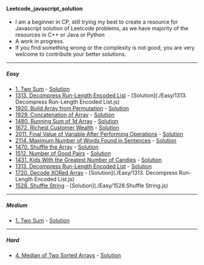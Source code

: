 #### Leetcode_javascript_solution
* I am a beginner in CP, still trying my best to create a resource for Javascript solution of Leetcode problems, as we have majority of the resources in C++ or Java or Python
* A work in progress.
* If you find something wrong or the complexity is not good, you are very welcome to contribute your better solutions.

---

##### Easy
* [1. Two Sum](https://leetcode.com/problems/two-sum/) - [Solution](./Easy/Two_Sum.js)
* [1313. Decompress Run-Length Encoded List](https://leetcode.com/problems/decompress-run-length-encoded-list/) - [Solution](./Easy/1313. Decompress Run-Length Encoded List.js)
* [1920. Build Array from Permutation](https://leetcode.com/problems/build-array-from-permutation/) - [Solution](./Easy/Two_Sum.js)
* [1929. Concatenation of Array](https://leetcode.com/problems/concatenation-of-array/) - [Solution](./Easy/Two_Sum.js)
* [1480. Running Sum of 1d Array](https://leetcode.com/problems/running-sum-of-1d-array/) - [Solution](./Easy/Two_Sum.js)
* [1672. Richest Customer Wealth](https://leetcode.com/problems/richest-customer-wealth/) - [Solution](./Easy/Two_Sum.js)
* [2011. Final Value of Variable After Performing Operations](https://leetcode.com/problems/final-value-of-variable-after-performing-operations/) - [Solution](./Easy/Two_Sum.js)
* [2114. Maximum Number of Words Found in Sentences](https://leetcode.com/problems/maximum-number-of-words-found-in-sentences/) - [Solution](./Easy/Two_Sum.js)
* [1470. Shuffle the Array](https://leetcode.com/problems/shuffle-the-array/) - [Solution](./Easy/Two_Sum.js)
* [1512. Number of Good Pairs](https://leetcode.com/problems/number-of-good-pairs/) - [Solution](./Easy/Two_Sum.js)
* [1431. Kids With the Greatest Number of Candies](https://leetcode.com/problems/kids-with-the-greatest-number-of-candies/) - [Solution](./Easy/Two_Sum.js)
* [1313. Decompress Run-Length Encoded List](https://leetcode.com/problems/decompress-run-length-encoded-list/) - [Solution](./Easy/Two_Sum.js)
* [1720. Decode XORed Array](https://leetcode.com/problems/decode-xored-array/) - [Solution](./Easy/1313. Decompress Run-Length Encoded List.js)
* [1528. Shuffle String](https://leetcode.com/problems/shuffle-string/) - [Solution](./Easy/1528.Shuffle String.js)

---

##### Medium
* [1. Two Sum](https://leetcode.com/problems/two-sum/) - [Solution](./Medium/Container_With_Most_Water.js)

---

##### Hard
* [4. Median of Two Sorted Arrays](https://leetcode.com/problems/median-of-two-sorted-arrays/) -  [Solution](./Hard/Median_of_Two_Sorted_Arrays.js)


